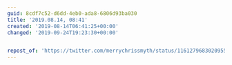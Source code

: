 ```yaml
---
guid: 8cdf7c52-d6dd-4eb0-ada8-6806d93ba030
title: '2019.08.14, 08:41'
created: '2019-08-14T06:41:25+00:00'
changed: '2019-09-24T19:23:30+00:00'


repost_of: 'https://twitter.com/merrychrissmyth/status/1161279683020955649?s=19'
---
```


